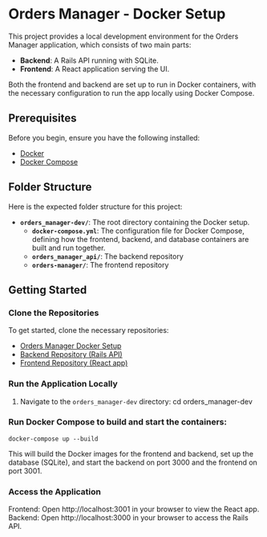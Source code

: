 # Orders Manager - Docker Setup

This project provides a local development environment for the Orders Manager application, which consists of two main parts:

- **Backend**: A Rails API running with SQLite.
- **Frontend**: A React application serving the UI.

Both the frontend and backend are set up to run in Docker containers, with the necessary configuration to run the app locally using Docker Compose.

## Prerequisites

Before you begin, ensure you have the following installed:

- [Docker](https://www.docker.com/get-started)
- [Docker Compose](https://docs.docker.com/compose/install/)

## Folder Structure

Here is the expected folder structure for this project:
- **`orders_manager-dev/`**: The root directory containing the Docker setup.
  - **`docker-compose.yml`**: The configuration file for Docker Compose, defining how the frontend, backend, and database containers are built and run together.
  - **`orders_manager_api/`**: The backend repository
  - **`orders-manager/`**: The frontend repository

## Getting Started

### Clone the Repositories

To get started, clone the necessary repositories:

- [Orders Manager Docker Setup](https://github.com/shayben838/orders_manager_docker)
- [Backend Repository (Rails API)](https://github.com/shayben838/orders_manager_BackEnd)
- [Frontend Repository (React app)](https://github.com/shayben838/orders_manager_FrontEnd)

### Run the Application Locally

1. Navigate to the `orders_manager-dev` directory:
   cd orders_manager-dev

### Run Docker Compose to build and start the containers:
```docker-compose up --build```

This will build the Docker images for the frontend and backend, set up the database (SQLite), and start the backend on port 3000 and the frontend on port 3001.

### Access the Application
Frontend: Open http://localhost:3001 in your browser to view the React app.
Backend: Open http://localhost:3000 in your browser to access the Rails API.
